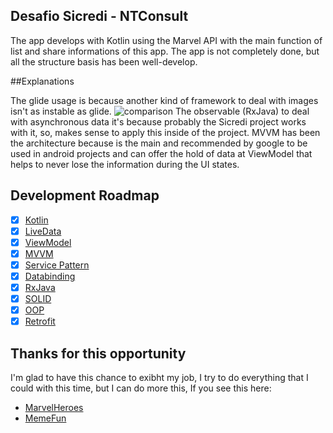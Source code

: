 ## Desafio Sicredi - NTConsult

<p>
The app develops with Kotlin using the Marvel API with the main function of list and share informations of this app.  
The app is not completely done, but all the structure basis has been well-develop.
</p>

##Explanations

The glide usage is because another kind of framework to deal with images isn't as instable as glide. 
![comparison](https://user-images.githubusercontent.com/66300473/197620419-4802deaa-140a-4d1b-8db3-dc124a20056b.png)
The observable (RxJava) to deal with asynchronous data it's because probably the Sicredi project works with it, so, makes sense to apply this inside of the project.
MVVM has been the architecture because is the main and recommended by google to be used in android projects and can offer the hold of data at ViewModel that helps to never lose the information during the UI states.

## Development Roadmap

- [x] [Kotlin](https://kotlinlang.org/)
- [x] [LiveData](https://developer.android.com/topic/libraries/architecture/livedata)
- [x] [ViewModel](https://developer.android.com/topic/libraries/architecture/viewmodel)
- [x] [MVVM](https://medium.com/android-dev-br/arquiteturas-em-android-mvvm-kotlin-android-architecture-components-databinding-lifecycle-d5e7a9023cf3)
- [x] [Service Pattern](https://java-design-patterns.com/patterns/service-layer/)
- [x] [Databinding](https://developer.android.com/topic/libraries/data-binding)
- [x] [RxJava](https://reactivex.io/documentation)
- [x] [SOLID](https://medium.com/backticks-tildes/the-s-o-l-i-d-principles-in-pictures-b34ce2f1e898)
- [x] [OOP](https://developer.mozilla.org/pt-BR/docs/Glossary/OOP) 
- [x] [Retrofit](https://square.github.io/retrofit/)

## Thanks for this opportunity 

I'm glad to have this chance to exibht my job, I try to do everything that I could with this time, but I can do more this, If you see this here: 

- [MarvelHeroes](https://github.com/loureorganic/marvelHeroes)
- [MemeFun](https://github.com/loureorganic/memeFun)

